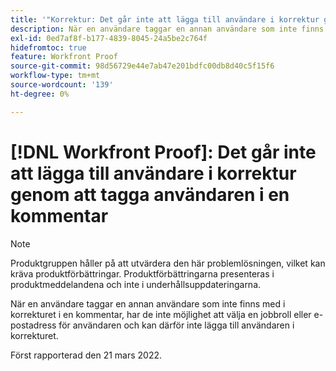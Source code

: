 ```yaml
---
title: '"Korrektur: Det går inte att lägga till användare i korrektur genom att tagga användaren i en kommentar'
description: När en användare taggar en annan användare som inte finns med i korrekturet i en kommentar, har de inte möjlighet att välja en jobbroll eller e-postadress för användaren och kan därför inte lägga till användaren i korrekturet.
exl-id: 0ed7af8f-b177-4839-8045-24a5be2c764f
hidefromtoc: true
feature: Workfront Proof
source-git-commit: 98d56729e44e7ab47e201bdfc00db8d40c5f15f6
workflow-type: tm+mt
source-wordcount: '139'
ht-degree: 0%

---
```


# [!DNL Workfront Proof]: Det går inte att lägga till användare i korrektur genom att tagga användaren i en kommentar

<!--Converted to story-->

>[!NOTE]
>
>Produktgruppen håller på att utvärdera den här problemlösningen, vilket kan kräva produktförbättringar. Produktförbättringarna presenteras i produktmeddelandena och inte i underhållsuppdateringarna.

När en användare taggar en annan användare som inte finns med i korrekturet i en kommentar, har de inte möjlighet att välja en jobbroll eller e-postadress för användaren och kan därför inte lägga till användaren i korrekturet.

Först rapporterad den 21 mars 2022.

